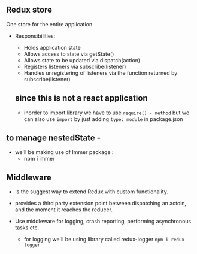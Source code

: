 ## Redux store
One store for the entire application
- Responsibilities:
  - Holds application state
  - Allows access to state via getState()
  - Allows state to be updated via dispatch(action)
  - Registers listeners via subscribe(listener)
  - Handles unregistering of listeners via the function returned by subscribe(listener)

  ## since this is not a react application 
    - inorder to import library we have to use `require() - method` but we can also use `import` by just adding `type: module` in package.json


## to manage nestedState - 
  - we'll be making use of Immer package :
    - npm i immer


## Middleware
  - Is the suggest way to extend Redux with custom functionality.
  - provides a third party extension point between dispatching an actoin, and the moment it reaches the reducer.
  - Use middleware for logging, crash reporting, performing asynchronous tasks etc.

    - for logging we'll be using library called redux-logger
      `npm i redux-logger`



